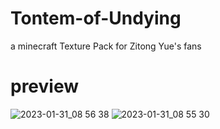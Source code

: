# Tontem-of-Undying
a minecraft  Texture Pack for Zitong Yue's fans
# preview
![2023-01-31_08 56 38](https://user-images.githubusercontent.com/119981529/215631684-8d09857c-7aed-43a0-b9d0-56ffa45badd7.png)
![2023-01-31_08 55 30](https://user-images.githubusercontent.com/119981529/215631989-b88524da-356d-406e-9da5-ee1c0912ed7b.png)
